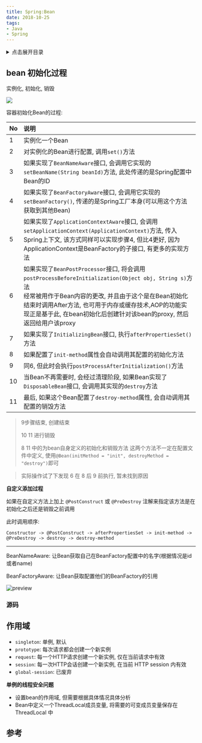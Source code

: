 ```yaml
---
title: Spring:Bean
date: 2018-10-25
tags:
- Java
- Spring
---
```

<details>
<summary>点击展开目录</summary>
<!-- TOC -->

- [bean 初始化过程](#bean-初始化过程)
    - [源码](#源码)
- [作用域](#作用域)
- [参考](#参考)

<!-- /TOC -->
</details>

## bean 初始化过程

实例化, 初始化, 销毁

![](https://gitee.com/LuVx/img/raw/master/spring/bean_lifecycle.jpg)

容器初始化Bean的过程:

| No   | 说明                                                         |
| :--- | :----------------------------------------------------------- |
| 1    | 实例化一个Bean                                               |
| 2    | 对实例化的Bean进行配置, 调用`set()`方法                      |
| 3    | 如果实现了`BeanNameAware`接口, 会调用它实现的`setBeanName(String beanId)`方法, 此处传递的是Spring配置中Bean的ID |
| 4    | 如果实现了`BeanFactoryAware`接口, 会调用它实现的`setBeanFactory()`, 传递的是Spring工厂本身(可以用这个方法获取到其他Bean) |
| 5    | 如果实现了`ApplicationContextAware`接口, 会调用`setApplicationContext(ApplicationContext)`方法, 传入Spring上下文, 该方式同样可以实现步骤4, 但比4更好, 因为ApplicationContext是BeanFactory的子接口, 有更多的实现方法 |
| 6    | 如果实现了`BeanPostProcessor`接口, 将会调用`postProcessBeforeInitialization(Object obj, String s)`方法<br/>经常被用作于Bean内容的更改, 并且由于这个是在Bean初始化结束时调用After方法, 也可用于内存或缓存技术,AOP的功能实现正是基于此, 在bean初始化后创建针对该bean的proxy, 然后返回给用户该proxy |
| 7    | 如果实现了`InitializingBean`接口, 执行`afterPropertiesSet()`方法 |
| 8    | 如果配置了`init-method`属性会自动调用其配置的初始化方法 |
| 9    | 同6, 但此时会执行`postProcessAfterInitialization()`方法      |
| 10   | 当Bean不再需要时, 会经过清理阶段, 如果Bean实现了`DisposableBean`接口, 会调用其实现的`destroy`方法 |
| 11   | 最后, 如果这个Bean配置了`destroy-method`属性, 会自动调用其配置的销毁方法 |

> 9步骤结束, 创建结束
>
> 10 11 进行销毁
>
> 8 11 中的为bean自身定义的初始化和销毁方法
> 这两个方法不一定在配置文件中定义, 使用`@Bean(initMethod = "init", destroyMethod = "destroy")`即可

> 实际操作试了下发现 6 在 8 后 9 前执行, 暂未找到原因

**自定义添加过程**

如果在自定义方法上加上 `@PostConstruct` 或 `@PreDestroy` 注解来指定该方法是在初始化之后还是销毁之前调用

此时调用顺序:

`Constructor -> @PostConstruct -> afterPropertiesSet -> init-method -> @PreDestroy -> destroy -> destroy-method`

---

BeanNameAware: 让Bean获取自己在BeanFactory配置中的名字(根据情况是id或者name)

BeanFactoryAware: 让Bean获取配置他们的BeanFactory的引用

![preview](https://gitee.com/LuVx/img/raw/master/spring/bean_interface.jpg)

### 源码




## 作用域

* `singleton`: 单例, 默认
* `prototype`: 每次请求都会创建一个新实例
* `request`: 每一个HTTP请求创建一个新实例, 仅在当前请求中有效
* `session`: 每一次HTTP会话创建一个新实例, 在当前 HTTP session 内有效
* `global-session`: 已废弃


**单例的线程安全问题**


* 设置bean的作用域, 但需要根据具体情况具体分析
* Bean中定义一个ThreadLocal成员变量, 将需要的可变成员变量保存在 ThreadLocal 中


## 参考



